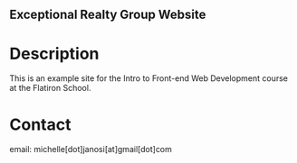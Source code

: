 Exceptional Realty Group Website
---

# Description

This is an example site for the Intro to Front-end Web Development course at
the Flatiron School.

# Contact

email: michelle[dot]janosi[at]gmail[dot]com

